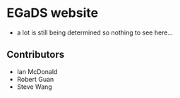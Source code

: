 # EGaDS website
- a lot is still being determined so nothing to see here...

## Contributors
- Ian McDonald
- Robert Guan
- Steve Wang
